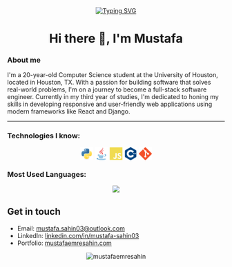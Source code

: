 <div align="center" style="display:none">
[![Typing SVG](https://readme-typing-svg.demolab.com/?lines=Where+would+programmers+be;without+copy-and-paste+?)](https://git.io/typing-svg)
</div>
<div align="center">
  <a href="#">
    <img src="https://readme-typing-svg.herokuapp.com?color=00FF00&lines=Where+would+programmers+be%3F;without+copy-and-paste%3F" alt="Typing SVG">
  </a>
</div>

<h1 align="center">Hi there 👋, I'm Mustafa</h1>

### About me

I'm a 20-year-old Computer Science student at the University of Houston, located in Houston, TX. With a passion for building software that solves real-world problems, I'm on a journey to become a full-stack software engineer. Currently in my third year of studies, I'm dedicated to honing my skills in developing responsive and user-friendly web applications using modern frameworks like React and Django.

<hr>

<h3 align="left">Technologies I know:</h3>
<p align="center">
		<img align="center" src="https://raw.githubusercontent.com/devicons/devicon/master/icons/python/python-original.svg" alt="devicon" height="30" width="30" />
        <img align="center" src="https://raw.githubusercontent.com/devicons/devicon/master/icons/java/java-original.svg" alt="devicon" height="30" width="30" />
		<img align="center" src="https://raw.githubusercontent.com/devicons/devicon/master/icons/javascript/javascript-plain.svg" alt="devicon" height="30" width="30" />
        <img align="center" src="https://raw.githubusercontent.com/devicons/devicon/master/icons/cplusplus/cplusplus-plain.svg" alt="devicon" height="30" width="30" />
		<img align="center" src="https://raw.githubusercontent.com/devicons/devicon/master/icons/git/git-plain.svg" alt="devicon" height="30" width="30" />
		 
		
</p>

<!--<h3 align="left">Spotify listening now:</h3>
<a href="https://open.spotify.com/user/60kpx1avc7sq6u2793uvb4tjf"><img src="https://spotify-readme-beta.vercel.app/api/spotify-playing" alt="Spotify Playing" width="350" /></a>-->


<h3 align="left">Most Used Languages:</h3>

<p align="center">
<img src="https://github-readme-stats.vercel.app/api/top-langs/?username=mustafaemresahin&layout=compact&theme=tokyonight&hide=css&hide_title=true&exclude_repo=MyCity&langs_count=8"/>
<!--<img height="160em" src="https://github-readme-stats.vercel.app/api?username=mustafaemresahin&show_icons=true&theme=tokyonight&icon_color=6392DF"/>-->
</p>

## Get in touch

- Email: <a href="mailto:mustafa.sahin03@outlook.com" target="_blank">
    mustafa.sahin03@outlook.com
	</a>
- LinkedIn: <a href="https://www.linkedin.com/in/mustafa-sahin03/" target="_blank">linkedin.com/in/mustafa-sahin03</a>
- Portfolio: <a href="https://www.mustafaemresahin.com/" target="_blank">mustafaemresahin.com</a>

<p align="center"> <img src="https://komarev.com/ghpvc/?username=mustafaemresahin&label=Profile%20views&color=0e75b6&style=flat" alt="mustafaemresahin" /> </p>